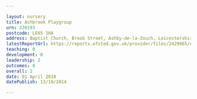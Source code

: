 ```yaml
---

layout: nursery
title: Ashbrook Playgroup
urn: 226193
postcode: LE65 1HA
address: Baptist Church, Brook Street, Ashby-de-la-Zouch, Leicestershire, LE65 1HA
latestReportUrl: https://reports.ofsted.gov.uk/provider/files/2429865/urn/226193.pdf
teaching: 0
development: 0
leadership: 2
outcomes: 0
overall: 2
date: 01 April 2018 
datePublish: 13/10/2014

---
```

